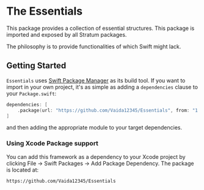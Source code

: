 
# The Essentials

This package provides a collection of essential structures. This package is imported and exposed by all Stratum packages. 

The philosophy is to provide functionalities of which Swift might lack.

## Getting Started

`Essentials` uses [Swift Package Manager](https://www.swift.org/documentation/package-manager/) as its build tool. If you want to import in your own project, it's as simple as adding a `dependencies` clause to your `Package.swift`:
```swift
dependencies: [
    .package(url: "https://github.com/Vaida12345/Essentials", from: "1.0.1")
]
```
and then adding the appropriate module to your target dependencies.

### Using Xcode Package support

You can add this framework as a dependency to your Xcode project by clicking File -> Swift Packages -> Add Package Dependency. The package is located at:
```
https://github.com/Vaida12345/Essentials
```

